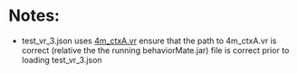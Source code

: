 # Notes:
 - test_vr_3.json uses [4m_ctxA.vr](../vr_contexts/4m_ctxA.vr) ensure that the path to 4m_ctxA.vr is correct (relative the the running behaviorMate.jar) file is correct prior to loading test_vr_3.json
